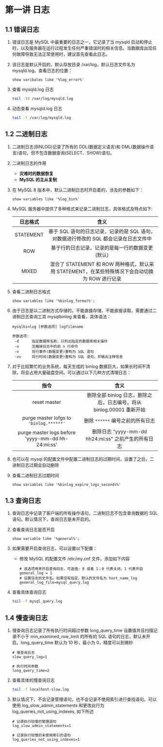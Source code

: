 # 第一讲 日志

## 1.1 错误日志

1. 错误日志是 MySQL 中最重要的日志之一，它记录了当 mysqld 启动和停止时，以及服务器在运行过程发生任何严重错误时的相关信息。当数据库出现任何故障导致无法正常使用时，建议首先查看此日志。

2. 该日志是默认开启的，默认存放目录 /var/log，默认日志文件名为 mysqld.log。查看日志的位置：

   ```mysql
   show varibales like '%log_error%'
   ```

3. 查看 mysqld.log 日志

   ```bash
   tail -50 /var/log/mysqld.log
   ```

4. 动态查看 mysqld.log 日志

   ```bash
   tail -f /var/log/mysqld.log
   ```

## 1.2 二进制日志

1. 二进制日志(BINLOG)记录了所有的 DDL(数据定义语言)和 DML(数据操作语言)语句，但不包含数据查询(SELECT、SHOW)语句。

2. 二进制日志的作用

   - **灾难时的数据恢复**
   - **MySQL 的主从复制**

3. 在 MySQL 8 版本中，默认二进制日志时开启着的，涉及的参数如下：

   ```mysql
   show variables like '%log_bin%'
   ```

4. MySQL 服务器中提供了多种格式来记录二进制日志，具体格式及特点如下:

   | 日志格式  |                             含义                             |
   | :-------: | :----------------------------------------------------------: |
   | STATEMENT | 基于 SQL 语句的日志记录，记录的是 SQL 语句，对数据进行修改的 SQL 都会记录在日志文件中 |
   |    ROW    |       基于行的日志记录，记录的是每一行的数据变更(默认)       |
   |   MIXED   | 混合了 STATEMENT 和 ROW 两种格式，默认采用 STATEMENT，在某些特殊情况下会自动切换为 ROW 进行记录 |

5. 查看二进制日志格式

   ```mysql
   show variables like '%binlog_format%';
   ```

6. 由于日志是以二进制方式存储的，不能直接存储，不能直接读取，需要通过二进制日志查询工具 mysqlbinlog 来查看，具体语法：

   ```mysql
   mysqlbinlog [参数选项] logfilename
   
   参数选项:
   	-d		指定数据库名称，只列出指定的数据库相关操作
   	-o		忽略掉日志中的前 n 行命令
   	-v		将行事件(数据变更)重构为 SQL 语句
   	-vv		将行时间(数据变更)重构为 SQL 语句，并输出注释信息
   ```

7. 对于比较繁忙的业务系统，每天生成的 binlog 数据巨大，如果长时间不清除，将会占用大量磁盘空间。可以通过以下几种方式清理日志：

   |                       指令                        |                             含义                             |
   | :-----------------------------------------------: | :----------------------------------------------------------: |
   |                   reset master                    | 删除全部 binlog 日志，删除之后，日志编号，将从 binlog.00001 重新开始 |
   |      purge master lofgs to `'binlog.******'`      |               删除 `******` 编号之前的所有日志               |
   | purge master logs before 'yyyy-mm-dd hh-24:mi:ss' |     删除日志 "yyyy-mm-dd hh24:mi:ss" 之前产生的所有日志      |

8. 也可以在 mysql 的配置文件中配置二进制日志的过期时间，设置了之后，二进制日志过期会自动删除

9. 查看二进制日志过期时间

   ```mysql
   show variables like '%binlog_expire_logs_seconds%'
   ```


## 1.3 查询日志

1. 查询日志中记录了客户端的所有操作语句，二进制日志不包含查询数据的 SQL 语句。默认情况下，查询日志是未开启的。

2. 查看查询日志是否开启

   ```mysql
   show variable like '%general%';
   ```

3. 如果需要开启查询日志，可以设置以下配置：

   - 修改 MySQL 的配置文件 /etc/my.cnf 文件，添加如下内容

     ```
     # 该选项用来开启查询日志，可选值: 0 或者 1；0 代表关闭，1 代表开启
     general_log = 1
     # 设置日志的文件名，如果没有指定，默认的文件名为 host_name_log
     general_log_file=mysql_query.log
     ```

4. 查看具体查询日志

   ```bash
   tail -f mysql_query.log
   ```

## 1.4 慢查询日志

1. 慢查询日志记录了所有执行时间超过参数 long_query_time 设置值并且扫描记录不小于 min_examined_row_limit 的所有的 SQL 语句的日志，默认未开启。long_query_time 默认为 10 秒，最小为 0，精度可以到微秒

   ```
   # 慢查询日志
   slow_query_log=1
   
   # 执行时间参数
   long_query_time=2
   ```

2. 查看具体的慢查询日志

   ```bash
   tail -f localhost-slow.log
   ```

3. 默认情况下，不会记录管理语句，也不会记录不使用索引进行查找语句。可以使用 log_slow_admin_statements 和更改此行为 log_queries_not_using_indexes, 如下所述

   ```
   # 记录执行较慢的管理语句
   log_slow_admin_statements=1
   
   # 记录执行较慢的未使用索引的语句
   log_queries_not_using_indexes=1
   ```



